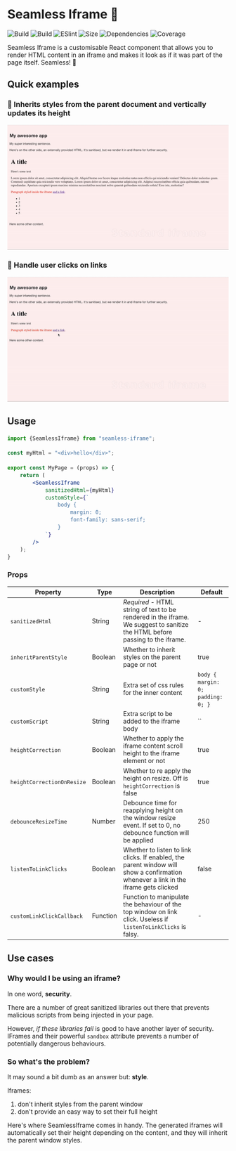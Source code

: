 # Seamless Iframe 🔮

![Build](https://img.shields.io/badge/Built%20with-React-blue) 
![Build](https://github.com/raffaele-abramini/seamless-iframe/actions/workflows/build.yml/badge.svg?branch=main)
![ESlint](https://github.com/raffaele-abramini/seamless-iframe/actions/workflows/eslint.yml/badge.svg?branch=main)
![Size](https://img.shields.io/bundlephobia/minzip/seamless-iframe)
![Dependencies](https://status.david-dm.org/gh/raffaele-abramini/seamless-iframe.svg)
![Coverage](https://img.shields.io/badge/coverage-100%25-success)

Seamless Iframe is a customisable React component that allows you to render HTML content in an iframe and makes it look as if it was part of the page itself. Seamless! 👻 


## Quick examples

### 🎨 Inherits styles from the parent document and vertically updates its height
![Demo for style and resize](https://github.com/raffaele-abramini/seamless-iframe/blob/main/public/assets/iframe-size.gif)

### 🔗 Handle user clicks on links
![Demo for handling link clicks](https://github.com/raffaele-abramini/seamless-iframe/blob/main/public/assets/iframe-link.gif)
## Usage

````jsx
import {SeamlessIframe} from "seamless-iframe";

const myHtml = "<div>hello</div>";

export const MyPage = (props) => {
    return ( 
        <SeamlessIframe
            sanitizedHtml={myHtml}
            customStyle={`
                body {
                    margin: 0;
                    font-family: sans-serif;
                }
            `}
        />
    );
}
````

### Props

| Property | Type | Description  | Default |
| --- | --- | --- | --- |
| `sanitizedHtml` | String | *Required* - HTML string of text to be rendered in the iframe. We suggest to sanitize the HTML before passing to the iframe. | - |
| `inheritParentStyle`| Boolean | Whether to inherit styles on the parent page or not | true 
| `customStyle` | String | Extra set of css rules for the inner content | `body { margin: 0; padding: 0; }` |
| `customScript` | String | Extra script to be added to the iframe body | `` |
| `heightCorrection` | Boolean | Whether to apply the iframe content scroll height to the iframe element or not | true |  
| `heightCorrectionOnResize` | Boolean | Whether to re apply the height on resize. Off is `heightCorrection` is false | true | 
| `debounceResizeTime` | Number | Debounce time for reapplying height on the window resize event. If set to 0, no debounce function will be applied | 250 |
| `listenToLinkClicks` | Boolean | Whether to listen to link clicks. If enabled, the parent window will show a confirmation whenever a link in the iframe gets clicked | false |
| `customLinkClickCallback` | Function | Function to manipulate the behaviour of the top window on link click. Useless if `listenToLinkClicks` is falsy. | - |


## Use cases

### Why would I be using an iframe?

In one word, **security**.

There are a number of great sanitized libraries out there that prevents
malicious scripts from being injected in your page.

However, *if these libraries fail* is good to have another layer of security. IFrames
and their powerful `sandbox` attribute prevents a number of potentially dangerous behaviours.

### So what's the problem?

It may sound a bit dumb as an answer but: **style**.

Iframes:
1. don't inherit styles from the parent window
1. don't provide an easy way to set their full height

Here's where SeamlessIframe comes in handy. The generated iframes will automatically set their height depending on the content,
and they will inherit the parent window styles.